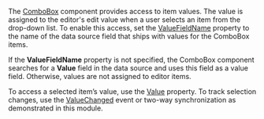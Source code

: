 The [ComboBox](https://docs.devexpress.com/Blazor/DevExpress.Blazor.DxComboBox-2) component provides access to item values. The value is assigned to the editor's edit value when a user selects an item from the drop-down list. To enable this access, set the [ValueFieldName](https://docs.devexpress.com/Blazor/DevExpress.Blazor.DxComboBox-2.ValueFieldName) property to the name of the data source field that ships with values for the ComboBox items.

If the **ValueFieldName** property is not specified, the ComboBox component searches for a **Value** field in the data source and uses this field as a value field. Otherwise, values are not assigned to editor items.

To access a selected item’s value, use the [Value](https://docs.devexpress.com/Blazor/DevExpress.Blazor.DxComboBox-2.Value) property. To track selection changes, use the [ValueChanged](https://docs.devexpress.com/Blazor/DevExpress.Blazor.DxComboBox-2.ValueChanged) event or two-way synchronization as demonstrated in this module.
